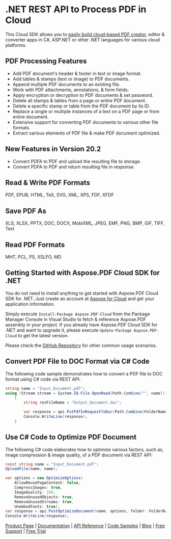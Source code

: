 # .NET REST API to Process PDF in Cloud

This Cloud SDK allows you to [easily build cloud-based PDF creator](https://products.aspose.cloud/pdf/net), editor & converter apps in C#, ASP.NET or other .NET languages for various cloud platforms.

## PDF Processing Features

- Add PDF document's header & footer in text or image format.
- Add tables & stamps (text or image) to PDF documents.
- Append multiple PDF documents to an existing file.
- Work with PDF attachments, annotations, & form fields.
- Apply encryption or decryption to PDF documents & set password.
- Delete all stamps & tables from a page or entire PDF document.
- Delete a specific stamp or table from the PDF document by its ID.
- Replace a single or multiple instances of a text on a PDF page or from entire document.
- Extensive support for converting PDF documents to various other file formats.
- Extract various elements of PDF file & make PDF document optimized.

## New Features in Version 20.2

- Convert PDFA to PDF and upload the resulting file to storage.
- Convert PDFA to PDF and return resulting file in response.

## Read & Write PDF Formats

PDF, EPUB, HTML, TeX, SVG, XML, XPS, FDF, XFDF

## Save PDF As

XLS, XLSX, PPTX, DOC, DOCX, MobiXML, JPEG, EMF, PNG, BMP, GIF, TIFF, Text

## Read PDF Formats

MHT, PCL, PS, XSLFO, MD

## Getting Started with Aspose.PDF Cloud SDK for .NET

You do not need to install anything to get started with Aspose.PDF Cloud SDK for .NET. Just create an account at [Aspose for Cloud](https://dashboard.aspose.cloud/#/apps) and get your application information.

Simply execute `Install-Package Aspose.PDF-Cloud` from the Package Manager Console in Visual Studio to fetch & reference Aspose.PDF assembly in your project. If you already have Aspose.PDF Cloud SDK for .NET and want to upgrade it, please execute `Update-Package Aspose.PDF-Cloud` to get the latest version.

Please check the [GitHub Repository](https://github.com/aspose-pdf-cloud/aspose-pdf-cloud-dotnet) for other common usage scenarios.

## Convert PDF File to DOC Format via C# Code

The following code sample demonstrates how to convert a PDF file to DOC format using C# code via REST API:

```csharp
string name = "Input_Document.pdf";
using (Stream stream = System.IO.File.OpenRead(Path.Combine("", name)))
    {
        string resFileName = "Output_Document.doc";

        var response = api.PutPdfInRequestToDoc(Path.Combine(FolderName, resFileName), file: stream);
        Console.WriteLine(response);
    }
```

## Use C# Code to Optimize PDF Document

The following C# code elaborates how to optimize various factors, such as, image compression & image quality, of a PDF document via REST API:

```csharp
const string name = "Input_Document.pdf";
UploadFile(name, name);

var options = new OptimizeOptions(
    AllowReusePageContent: false,
    CompressImages: true,
    ImageQuality: 100,
    RemoveUnusedObjects: true,
    RemoveUnusedStreams: true,
    UnembedFonts: true);
var response = api.PostOptimizeDocument(name, options, folder: FolderName);
Console.WriteLine(response);
```

[Product Page](https://products.aspose.cloud/pdf/net) | [Documentation](https://docs.aspose.cloud/display/pdfcloud/Home) | [API Reference](https://apireference.aspose.cloud/pdf/) | [Code Samples](https://github.com/aspose-pdf-cloud/aspose-pdf-cloud-dotnet) | [Blog](https://blog.aspose.cloud/category/pdf/) | [Free Support](https://forum.aspose.cloud/c/pdf) | [Free Trial](https://dashboard.aspose.cloud/#/apps)
